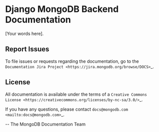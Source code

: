 # Django MongoDB Backend Documentation

[Your words here].

## Report Issues

To file issues or requests regarding the documentation, go to the
`Documentation Jira Project <https://jira.mongodb.org/browse/DOCS>`\_.

## License

All documentation is available under the terms of a `Creative Commons
License <https://creativecommons.org/licenses/by-nc-sa/3.0/>`\_.

If you have any questions, please contact `docs@mongodb.com
<mailto:docs@mongodb.com>`\_.

-- The MongoDB Documentation Team
